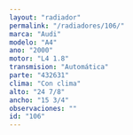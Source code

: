 ```yaml
---
layout: "radiador"
permalink: "/radiadores/106/"
marca: "Audi"
modelo: "A4"
ano: "2000"
motor: "L4 1.8"
transmision: "Automática"
parte: "432631"
clima: "Con clima"
alto: "24 7/8"
ancho: "15 3/4"
observaciones: ""
id: "106"
---
```


